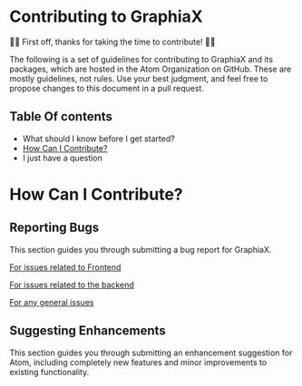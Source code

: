 
# Contributing to GraphiaX

🎉😎 First off, thanks for taking the time to contribute! 🎉😎

The following is a set of guidelines for contributing to GraphiaX and its packages, which are hosted in the Atom Organization on GitHub. These are mostly guidelines, not rules. Use your best judgment, and feel free to propose changes to this document in a pull request.

## Table Of contents


* What should I know before I get started?
* [How Can I Contribute?](#how_can_i_contribute)
* I just have a question



<a name="how_can_i_contribute"/>

# How Can I Contribute?

## Reporting Bugs

This section guides you through submitting a bug report for GraphiaX.

[For issues related to Frontend](https://github.com/GraphiaX/GraphiaX-Frontend/issues)

[For issues related to the backend](https://github.com/GraphiaX/GraphiaX-Server/issues)

[For any general issues](https://github.com/GraphiaX/GraphiaX/issues)

## Suggesting Enhancements

This section guides you through submitting an enhancement suggestion for Atom, including completely new features and minor improvements to existing functionality. 
